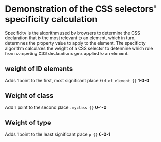 # Demonstration of the CSS selectors' specificity calculation

Specificity is the algorithm used by browsers to determine the CSS declaration that is the most relevant to an element, which in turn, determines the property value to apply to the element. 
The specificity algorithm calculates the weight of a CSS selector to determine which rule from competing CSS declarations gets applied to an element.

## weight of ID elements

Adds 1 point to the first, most significant place
`#id_of_element {}`
**1-0-0**

## Weight of class

Add 1 point to the second place
`.myclass {}`
**0-1-0**

## Weight of type

Adds 1 point to the least significant place
`p {}`
**0-0-1**
